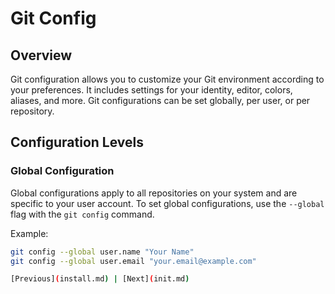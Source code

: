 # Git Config

## Overview

Git configuration allows you to customize your Git environment according to your preferences. It includes settings for your identity, editor, colors, aliases, and more. Git configurations can be set globally, per user, or per repository.

## Configuration Levels

### Global Configuration

Global configurations apply to all repositories on your system and are specific to your user account. To set global configurations, use the `--global` flag with the `git config` command.

Example:
```bash
git config --global user.name "Your Name"
git config --global user.email "your.email@example.com"

[Previous](install.md) | [Next](init.md)

